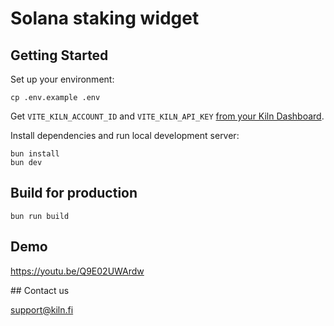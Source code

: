 # Solana staking widget

## Getting Started
Set up your environment:
```
cp .env.example .env
```

Get `VITE_KILN_ACCOUNT_ID` and `VITE_KILN_API_KEY` [from your Kiln Dashboard]([url](https://docs.kiln.fi/v1/kiln-products/connect/accessing-kiln-connect#generating-an-api-key-by-creating-a-new-application)).


Install dependencies and run local development server:
```
bun install
bun dev
```


## Build for production

```
bun run build
```

## Demo

https://youtu.be/Q9E02UWArdw

## Contact us

support@kiln.fi
